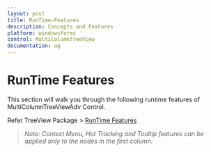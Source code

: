 ```yaml
---
layout: post
title: RunTime-Features
description: Concepts and Features
platform: windowsforms
control: MultiColumnTreeView
documentation: ug
---
```

# RunTime Features

This section will walk you through the following runtime features of MultiColumnTreeViewAdv Control.

Refer TreeView Package > [RunTime Features](http://help.syncfusion.com/ug/windows%20forms/index.html#!Documents/runtimefeatures8.htm)

 

> _Note: Context Menu, Hot Tracking and Tooltip features can be applied only to the nodes in the first column._

